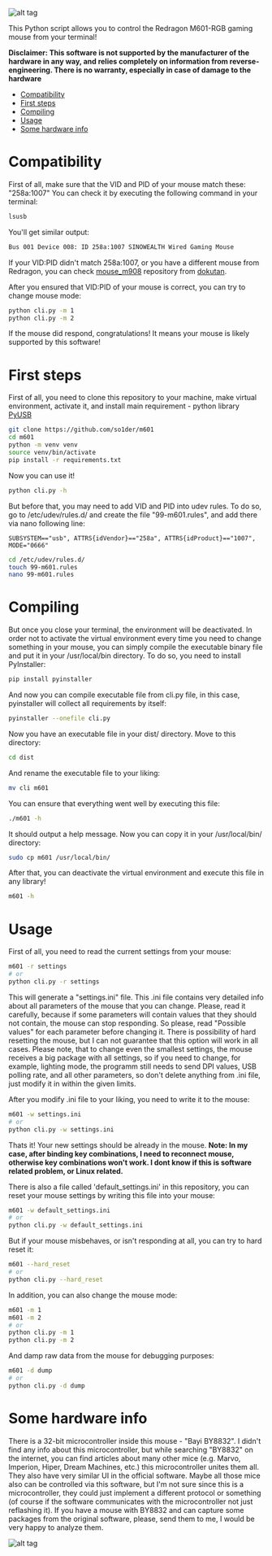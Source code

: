 
![alt tag](https://raw.githubusercontent.com/so1der/m601/main/images/banner.png "Banner")

This Python script allows you to control the Redragon M601-RGB gaming mouse from your terminal!

**Disclaimer: This software is not supported by the manufacturer of the hardware in any way, and relies completely on information from reverse-engineering. There is no warranty, especially in case of damage to the hardware**

- [Compatibility](#compatibility)
- [First steps](#first-steps)
- [Compiling](#compiling)
- [Usage](#usage)
- [Some hardware info](#some-hardware-info)

# Compatibility
First of all, make sure that the VID and PID of your mouse match these: "258a:1007"
You can check it by executing the following command in your terminal:
```bash
lsusb
```
You'll get similar output:
```bash
Bus 001 Device 008: ID 258a:1007 SINOWEALTH Wired Gaming Mouse
```
If your VID:PID didn't match 258a:1007, or you have a different mouse from Redragon, you can check [mouse_m908](https://github.com/dokutan/mouse_m908) repository from [dokutan](https://github.com/dokutan). 

After you ensured that VID:PID of your mouse is correct, you can try to change mouse mode:
```bash
python cli.py -m 1
python cli.py -m 2
```
If the mouse did respond, congratulations! It means your mouse is likely supported by this software!

# First steps
First of all, you need to clone this repository to your machine, make virtual environment, activate it, and install main requirement - python library [PyUSB](https://pypi.org/project/pyusb/)
```bash
git clone https://github.com/so1der/m601
cd m601
python -m venv venv
source venv/bin/activate
pip install -r requirements.txt
```
Now you can use it!
```bash
python cli.py -h
```
But before that, you may need to add VID and PID into udev rules. To do so, go to /etc/udev/rules.d/ and create the file "99-m601.rules", and add there via nano following line:
```text
SUBSYSTEM=="usb", ATTRS{idVendor}=="258a", ATTRS{idProduct}=="1007", MODE="0666"
```
```bash
cd /etc/udev/rules.d/
touch 99-m601.rules
nano 99-m601.rules
```
# Compiling
But once you close your terminal, the environment will be deactivated. In order not to activate the virtual environment every time you need to change something in your mouse, you can simply compile the executable binary file and put it in your /usr/local/bin directory. To do so, you need to install PyInstaller:
```bash
pip install pyinstaller
```
And now you can compile executable file from cli.py file, in this case, pyinstaller will collect all requirements by itself:
```bash
pyinstaller --onefile cli.py
```
Now you have an executable file in your dist/ directory. Move to this directory:
```bash
cd dist
```
And rename the executable file to your liking: 
```bash
mv cli m601
```
You can ensure that everything went well by executing this file:
```bash
./m601 -h
```
It should output a help message.
Now you can copy it in your /usr/local/bin/ directory:
```bash
sudo cp m601 /usr/local/bin/
```
After that, you can deactivate the virtual environment and execute this file in any library!
```bash
m601 -h
```
# Usage
First of all, you need to read the current settings from your mouse:
```bash
m601 -r settings
# or
python cli.py -r settings 
```

This will generate a "settings.ini" file. This .ini file contains very detailed info about all parameters of the mouse that you can change. Please, read it carefully, because if some parameters will contain values that they should not contain, the mouse can stop responding. So please, read "Possible values" for each parameter before changing it. There is possibility of hard resetting the mouse, but I can not guarantee that this option will work in all cases.
Please note, that to change even the smallest settings, the mouse receives a big package with all settings, so if you need to change, for example, lighting mode, the programm still needs to send DPI values, USB polling rate, and all other parameters, so don't delete anything from .ini file, just modify it in within the given limits.

After you modify .ini file to your liking, you need to write it to the mouse:
```bash
m601 -w settings.ini
# or
python cli.py -w settings.ini
```
Thats it! Your new settings should be already in the mouse.
**Note: In my case, after binding key combinations, I need to reconnect mouse, otherwise key combinations won't work. I dont know if this is software related problem, or Linux related.**

There is also a file called 'default_settings.ini' in this repository, you can reset your mouse settings by writing this file into your mouse:
```bash
m601 -w default_settings.ini
# or
python cli.py -w default_settings.ini
```
But if your mouse misbehaves, or isn't responding at all, you can try to hard reset it:
```bash
m601 --hard_reset
# or
python cli.py --hard_reset
```

In addition, you can also change the mouse mode:
```bash
m601 -m 1
m601 -m 2
# or
python cli.py -m 1
python cli.py -m 2
```
And damp raw data from the mouse for debugging purposes:
```bash
m601 -d dump
# or
python cli.py -d dump
```

# Some hardware info

There is a 32-bit microcontroller inside this mouse - "Bayi BY8832". I didn't find any info about this microcontroller, but while searching "BY8832" on the internet, you can find articles about many other mice (e.g. Marvo, Imperion, Hiper, Dream Machines, etc.) this microcontroller unites them all. They also have very similar UI in the official software. Maybe all those mice also can be controlled via this software, but I'm not sure since this is a microcontroller, they could just implement a different protocol or something (of course if the software communicates with the microcontroller not just reflashing it). If you have a mouse with BY8832 and can capture some packages from the original software, please, send them to me, I would be very happy to analyze them.

![alt tag](https://raw.githubusercontent.com/so1der/m601/main/images/by8832.jpg "Bayi BY8832 32-bit micro-controller")
